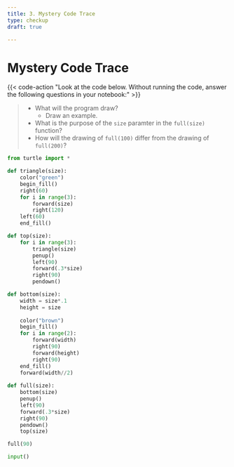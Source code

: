 ```yaml
---
title: 3. Mystery Code Trace
type: checkup
draft: true

---
```


# Mystery Code Trace

{{< code-action "Look at the code below. Without running the code, answer the following questions in your notebook:" >}}

> - What will the program draw? 
>   - Draw an example. 
> - What is the purpose of the `size` paramter in the `full(size)` function? 
> - How will the drawing of `full(100)` differ from the drawing of `full(200)`?

```python {linenos=table}
from turtle import *

def triangle(size):
    color("green")
    begin_fill()
    right(60)
    for i in range(3):
        forward(size)
        right(120)
    left(60)
    end_fill()

def top(size):
    for i in range(3):
        triangle(size)
        penup()
        left(90)
        forward(.3*size)
        right(90)
        pendown()

def bottom(size):
    width = size*.1
    height = size
    
    color("brown")
    begin_fill()
    for i in range(2):
        forward(width)
        right(90)
        forward(height)
        right(90)
    end_fill()
    forward(width//2)
    
def full(size):
    bottom(size)
    penup()
    left(90)
    forward(.3*size)
    right(90)
    pendown()
    top(size)

full(90)

input()
```
<br>
